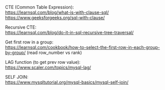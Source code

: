 CTE (Common Table Expression):\
https://learnsql.com/blog/what-is-with-clause-sql/ \
https://www.geeksforgeeks.org/sql-with-clause/

Recursive CTE:\
https://learnsql.com/blog/do-it-in-sql-recursive-tree-traversal/

Get first row in a group:\
https://learnsql.com/cookbook/how-to-select-the-first-row-in-each-group-by-group/ (read row_number vs rank)


LAG function (to get prev row value):\
https://www.scaler.com/topics/mysql-lag/

SELF JOIN:\
https://www.mysqltutorial.org/mysql-basics/mysql-self-join/
